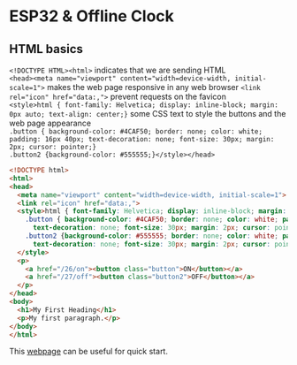 # ESP32 & Offline Clock

## HTML basics

`<!DOCTYPE HTML><html>` indicates that we are sending HTML  
`<head><meta name="viewport" content="width=device-width, initial-scale=1">` makes the web page responsive in any web browser
`<link rel="icon" href="data:,">` prevent requests on the favicon  
`<style>html { font-family: Helvetica; display: inline-block; margin: 0px auto; text-align: center;}` some CSS text to style the buttons and the web page appearance  
`.button { background-color: #4CAF50; border: none; color: white; padding: 16px 40px; text-decoration: none; font-size: 30px; margin: 2px; cursor: pointer;}`  
`.button2 {background-color: #555555;}</style></head>`

```html
<!DOCTYPE html>  
<html>  
<head>  
  <meta name="viewport" content="width=device-width, initial-scale=1">  
  <link rel="icon" href="data:,">  
  <style>html { font-family: Helvetica; display: inline-block; margin: 0px auto; text-align: center;}  
    .button { background-color: #4CAF50; border: none; color: white; padding: 16px 40px; 
      text-decoration: none; font-size: 30px; margin: 2px; cursor: pointer;}  
    .button2 {background-color: #555555; border: none; color: white; padding: 16px 40px; 
      text-decoration: none; font-size: 30px; margin: 2px; cursor: pointer;}  
  </style>  
  <p>  
    <a href="/26/on"><button class="button">ON</button></a>  
    <a href="/27/off"><button class="button2">OFF</button></a>  
  </p>  
</head>  
<body>  
  <h1>My First Heading</h1>  
  <p>My first paragraph.</p>  
</body>  
</html>  
```

This [webpage](https://randomnerdtutorials.com/esp32-web-server-arduino-ide/) can be useful for quick start.




